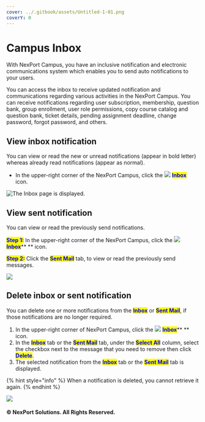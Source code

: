 ```yaml
---
cover: ../.gitbook/assets/Untitled-1-01.png
coverY: 0
---
```


# Campus Inbox

With NexPort Campus, you have an inclusive notification and electronic communications system which enables you to send auto notifications to your users.

You can access the inbox to receive updated notification and communications regarding various activities in the NexPort Campus. You can receive notifications regarding user subscription, membership, question bank, group enrollment, user role permissions, copy course catalog and question bank, ticket details, pending assignment deadline, change password, forgot password, and others.

## View inbox notification <a href="#view" id="view"></a>

You can view or read the new or unread notifications (appear in bold letter) whereas already read notifications (appear as normal).

* In the upper-right corner of the NexPort Campus, click the ![](https://www.nexportcampus.com/Content/Guides/sweb/Content/Resources/Images/Common\_Screens\_Icons/Notification.png) <mark style="color:blue;">**Inbox**</mark> icon.

![The Inbox page is displayed.](../.gitbook/assets/Inbox\_Page\_550x165.png)

## View sent notification <a href="#view2" id="view2"></a>

You can view or read the previously send notifications.

<mark style="color:blue;">**Step 1:**</mark>  In the upper-right corner of the NexPort Campus, click the ![](https://www.nexportcampus.com/Content/Guides/sweb/Content/Resources/Images/Common\_Screens\_Icons/Notification.png) <mark style="color:blue;">**Inbox**</mark>** ** icon.

<mark style="color:blue;">**Step 2:**</mark>  Click the <mark style="color:blue;">**Sent Mail**</mark> tab, to view or read the previously send messages.

![](../.gitbook/assets/Sent\_Mail\_Page\_550x165.png)

## Delete inbox or sent notification <a href="#delete" id="delete"></a>

You can delete one or more notifications from the <mark style="color:blue;">**Inbox**</mark> or <mark style="color:blue;">**Sent Mail**</mark>, if those notifications are no longer required.

1. In the upper-right corner of NexPort Campus, click the ![](https://www.nexportcampus.com/Content/Guides/sweb/Content/Resources/Images/Common\_Screens\_Icons/Notification.png) <mark style="color:blue;">**Inbox**</mark>** ** icon.
2. In the <mark style="color:blue;">**Inbox**</mark> <mark style="color:blue;"></mark><mark style="color:blue;"></mark> tab or the <mark style="color:blue;">**Sent Mail**</mark> tab, under the <mark style="color:blue;">**Select All**</mark> column, select the checkbox next to the message that you need to remove then click <mark style="color:blue;">**Delete**</mark>.
3. The selected notification from the <mark style="color:blue;">**Inbox**</mark> tab or the <mark style="color:blue;">**Sent Mail**</mark> tab is displayed.

{% hint style="info" %}
When a notification is deleted, you cannot retrieve it again.
{% endhint %}

![](../.gitbook/assets/Delete\_message\_550x162.png)

#### © NexPort Solutions. All Rights Reserved.
